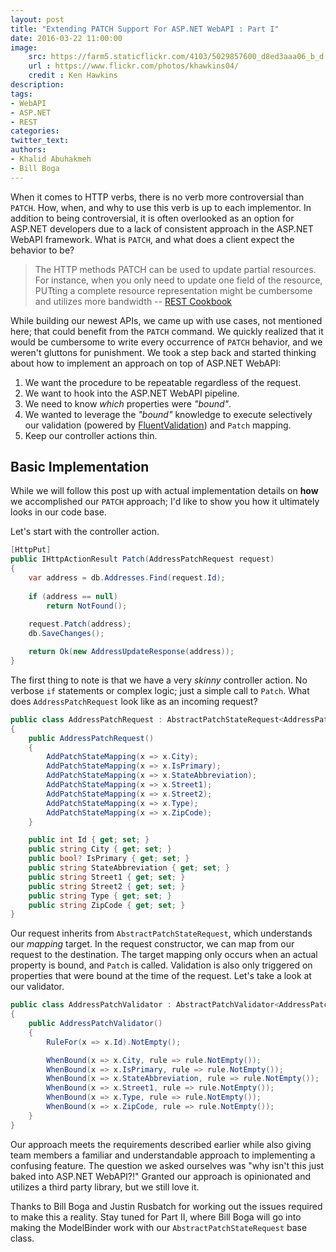 ```yaml
---
layout: post
title: "Extending PATCH Support For ASP.NET WebAPI : Part I"
date: 2016-03-22 11:00:00
image:  
    src: https://farm5.staticflickr.com/4103/5029857600_d8ed3aaa06_b_d.jpg
    url : https://www.flickr.com/photos/khawkins04/
    credit : Ken Hawkins
description:
tags:
- WebAPI
- ASP.NET
- REST
categories:
twitter_text:
authors: 
- Khalid Abuhakmeh
- Bill Boga
---
```


When it comes to HTTP verbs, there is no verb more controversial than `PATCH`. How, when, and why to use this verb is up to each implementor. In addition to being controversial, it is often overlooked as an option for ASP.NET developers due to a lack of consistent approach in the ASP.NET WebAPI framework. What is `PATCH`, and what does a client expect the behavior to be? 

> The HTTP methods PATCH can be used to update partial resources. For instance, when you only need to update one field of the resource, PUTting a complete resource representation might be cumbersome and utilizes more bandwidth
> -- [REST Cookbook](http://restcookbook.com/HTTP%20Methods/patch/)

 While building our newest APIs, we came up with use cases, not mentioned here; that could benefit from the `PATCH` command. We quickly realized that it would be cumbersome to write every occurrence of `PATCH` behavior, and we weren't gluttons for punishment. We took a step back and started thinking about how to implement an approach on top of ASP.NET WebAPI:

1. We want the procedure to be repeatable regardless of the request.
2. We want to hook into the ASP.NET WebAPI pipeline.
3. We need to know *which* properties were *"bound"*.
4. We wanted to leverage the *"bound"* knowledge to execute selectively our validation (powered by [FluentValidation](https://github.com/JeremySkinner/FluentValidation)) and `Patch` mapping.
5. Keep our controller actions thin.

## Basic Implementation

While we will follow this post up with actual implementation details on **how** we accomplished our `PATCH` approach; I'd like to show you how it ultimately looks in our code base.

Let's start with the controller action.

```csharp
[HttpPut]
public IHttpActionResult Patch(AddressPatchRequest request) 
{
    var address = db.Addresses.Find(request.Id);
    
    if (address == null)
        return NotFound();
        
    request.Patch(address);
    db.SaveChanges();

    return Ok(new AddressUpdateResponse(address));
}
```

The first thing to note is that we have a very *skinny* controller action. No verbose `if` statements or complex logic; just a simple call to `Patch`. What does `AddressPatchRequest` look like as an incoming request?

```csharp
public class AddressPatchRequest : AbstractPatchStateRequest<AddressPatchRequest, Address>
{
    public AddressPatchRequest()
    {
        AddPatchStateMapping(x => x.City);
        AddPatchStateMapping(x => x.IsPrimary);
        AddPatchStateMapping(x => x.StateAbbreviation);
        AddPatchStateMapping(x => x.Street1);
        AddPatchStateMapping(x => x.Street2);
        AddPatchStateMapping(x => x.Type);
        AddPatchStateMapping(x => x.ZipCode);
    }

    public int Id { get; set; }
    public string City { get; set; }
    public bool? IsPrimary { get; set; }
    public string StateAbbreviation { get; set; }
    public string Street1 { get; set; }
    public string Street2 { get; set; }
    public string Type { get; set; }
    public string ZipCode { get; set; }
}
```

Our request inherits from `AbstractPatchStateRequest`, which understands our *mapping* target. In the request constructor, we can map from our request to the destination. The target mapping only occurs when an actual property is bound, and `Patch` is called. Validation is also only triggered on properties that were bound at the time of the request. Let's take a look at our validator.

```csharp
public class AddressPatchValidator : AbstractPatchValidator<AddressPatchRequest>
{
    public AddressPatchValidator()
    {
        RuleFor(x => x.Id).NotEmpty();

        WhenBound(x => x.City, rule => rule.NotEmpty());
        WhenBound(x => x.IsPrimary, rule => rule.NotEmpty());
        WhenBound(x => x.StateAbbreviation, rule => rule.NotEmpty());
        WhenBound(x => x.Street1, rule => rule.NotEmpty());
        WhenBound(x => x.Type, rule => rule.NotEmpty());
        WhenBound(x => x.ZipCode, rule => rule.NotEmpty());
    }
}
```

Our approach meets the requirements described earlier while also giving team members a familiar and understandable approach to implementing a confusing feature. The question we asked ourselves was "why isn't this just baked into ASP.NET WebAPI?!" Granted our approach is opinionated and utilizes a third party library, but we still love it. 

Thanks to Bill Boga and Justin Rusbatch for working out the issues required to make this a reality. Stay tuned for Part II, where Bill Boga will go into making the ModelBinder work with our `AbstractPatchStateRequest` base class.